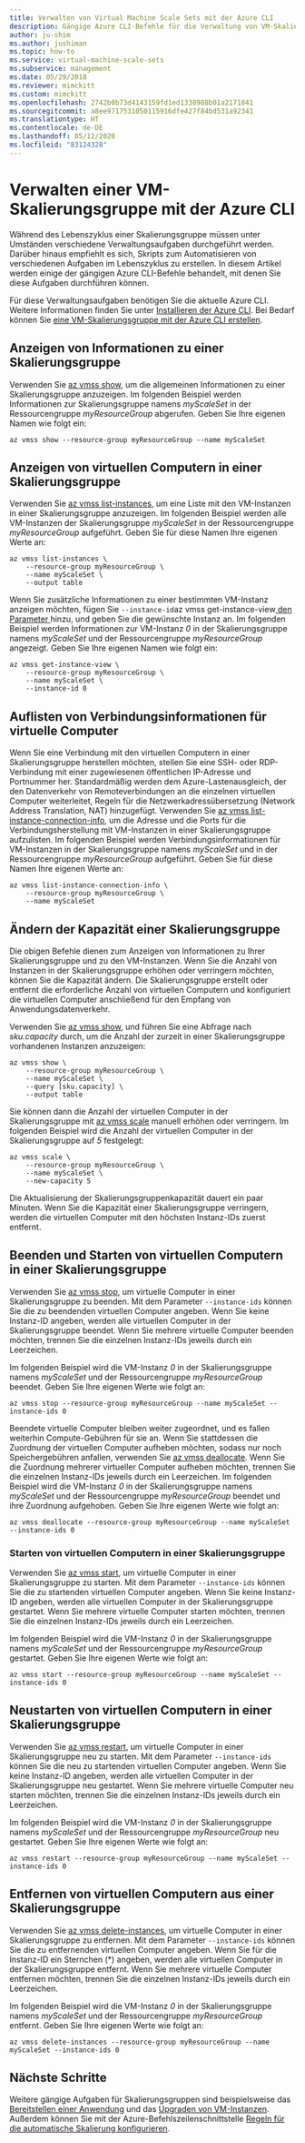 ```yaml
---
title: Verwalten von Virtual Machine Scale Sets mit der Azure CLI
description: Gängige Azure CLI-Befehle für die Verwaltung von VM-Skalierungsgruppen (etwa zum Starten und Beenden einer Instanz oder zum Ändern der Kapazität der Skalierungsgruppe).
author: ju-shim
ms.author: jushiman
ms.topic: how-to
ms.service: virtual-machine-scale-sets
ms.subservice: management
ms.date: 05/29/2018
ms.reviewer: mimckitt
ms.custom: mimckitt
ms.openlocfilehash: 2742b0b73d4143159fd1ed1338988b01a2171041
ms.sourcegitcommit: a8ee9717531050115916dfe427f84bd531a92341
ms.translationtype: HT
ms.contentlocale: de-DE
ms.lasthandoff: 05/12/2020
ms.locfileid: "83124328"
---
```

# <a name="manage-a-virtual-machine-scale-set-with-the-azure-cli"></a>Verwalten einer VM-Skalierungsgruppe mit der Azure CLI
Während des Lebenszyklus einer Skalierungsgruppe müssen unter Umständen verschiedene Verwaltungsaufgaben durchgeführt werden. Darüber hinaus empfiehlt es sich, Skripts zum Automatisieren von verschiedenen Aufgaben im Lebenszyklus zu erstellen. In diesem Artikel werden einige der gängigen Azure CLI-Befehle behandelt, mit denen Sie diese Aufgaben durchführen können.

Für diese Verwaltungsaufgaben benötigen Sie die aktuelle Azure CLI. Weitere Informationen finden Sie unter [Installieren der Azure CLI](/cli/azure/install-azure-cli). Bei Bedarf können Sie [eine VM-Skalierungsgruppe mit der Azure CLI erstellen](quick-create-cli.md).


## <a name="view-information-about-a-scale-set"></a>Anzeigen von Informationen zu einer Skalierungsgruppe
Verwenden Sie [az vmss show](/cli/azure/vmss), um die allgemeinen Informationen zu einer Skalierungsgruppe anzuzeigen. Im folgenden Beispiel werden Informationen zur Skalierungsgruppe namens *myScaleSet* in der Ressourcengruppe *myResourceGroup* abgerufen. Geben Sie Ihre eigenen Namen wie folgt ein:

```azurecli
az vmss show --resource-group myResourceGroup --name myScaleSet
```


## <a name="view-vms-in-a-scale-set"></a>Anzeigen von virtuellen Computern in einer Skalierungsgruppe
Verwenden Sie [az vmss list-instances](/cli/azure/vmss), um eine Liste mit den VM-Instanzen in einer Skalierungsgruppe anzuzeigen. Im folgenden Beispiel werden alle VM-Instanzen der Skalierungsgruppe *myScaleSet* in der Ressourcengruppe *myResourceGroup* aufgeführt. Geben Sie für diese Namen Ihre eigenen Werte an:

```azurecli
az vmss list-instances \
    --resource-group myResourceGroup \
    --name myScaleSet \
    --output table
```

Wenn Sie zusätzliche Informationen zu einer bestimmten VM-Instanz anzeigen möchten, fügen Sie `--instance-id`az vmss get-instance-view[ den Parameter ](/cli/azure/vmss) hinzu, und geben Sie die gewünschte Instanz an. Im folgenden Beispiel werden Informationen zur VM-Instanz *0* in der Skalierungsgruppe namens *myScaleSet* und der Ressourcengruppe *myResourceGroup* angezeigt. Geben Sie Ihre eigenen Namen wie folgt ein:

```azurecli
az vmss get-instance-view \
    --resource-group myResourceGroup \
    --name myScaleSet \
    --instance-id 0
```


## <a name="list-connection-information-for-vms"></a>Auflisten von Verbindungsinformationen für virtuelle Computer
Wenn Sie eine Verbindung mit den virtuellen Computern in einer Skalierungsgruppe herstellen möchten, stellen Sie eine SSH- oder RDP-Verbindung mit einer zugewiesenen öffentlichen IP-Adresse und Portnummer her. Standardmäßig werden dem Azure-Lastenausgleich, der den Datenverkehr von Remoteverbindungen an die einzelnen virtuellen Computer weiterleitet, Regeln für die Netzwerkadressübersetzung (Network Address Translation, NAT) hinzugefügt. Verwenden Sie [az vmss list-instance-connection-info](/cli/azure/vmss), um die Adresse und die Ports für die Verbindungsherstellung mit VM-Instanzen in einer Skalierungsgruppe aufzulisten. Im folgenden Beispiel werden Verbindungsinformationen für VM-Instanzen in der Skalierungsgruppe namens *myScaleSet* und in der Ressourcengruppe *myResourceGroup* aufgeführt. Geben Sie für diese Namen Ihre eigenen Werte an:

```azurecli
az vmss list-instance-connection-info \
    --resource-group myResourceGroup \
    --name myScaleSet
```


## <a name="change-the-capacity-of-a-scale-set"></a>Ändern der Kapazität einer Skalierungsgruppe
Die obigen Befehle dienen zum Anzeigen von Informationen zu Ihrer Skalierungsgruppe und zu den VM-Instanzen. Wenn Sie die Anzahl von Instanzen in der Skalierungsgruppe erhöhen oder verringern möchten, können Sie die Kapazität ändern. Die Skalierungsgruppe erstellt oder entfernt die erforderliche Anzahl von virtuellen Computern und konfiguriert die virtuellen Computer anschließend für den Empfang von Anwendungsdatenverkehr.

Verwenden Sie [az vmss show](/cli/azure/vmss), und führen Sie eine Abfrage nach *sku.capacity* durch, um die Anzahl der zurzeit in einer Skalierungsgruppe vorhandenen Instanzen anzuzeigen:

```azurecli
az vmss show \
    --resource-group myResourceGroup \
    --name myScaleSet \
    --query [sku.capacity] \
    --output table
```

Sie können dann die Anzahl der virtuellen Computer in der Skalierungsgruppe mit [az vmss scale](/cli/azure/vmss) manuell erhöhen oder verringern. Im folgenden Beispiel wird die Anzahl der virtuellen Computer in der Skalierungsgruppe auf *5* festgelegt:

```azurecli
az vmss scale \
    --resource-group myResourceGroup \
    --name myScaleSet \
    --new-capacity 5
```

Die Aktualisierung der Skalierungsgruppenkapazität dauert ein paar Minuten. Wenn Sie die Kapazität einer Skalierungsgruppe verringern, werden die virtuellen Computer mit den höchsten Instanz-IDs zuerst entfernt.


## <a name="stop-and-start-vms-in-a-scale-set"></a>Beenden und Starten von virtuellen Computern in einer Skalierungsgruppe
Verwenden Sie [az vmss stop](/cli/azure/vmss#az-vmss-stop), um virtuelle Computer in einer Skalierungsgruppe zu beenden. Mit dem Parameter `--instance-ids` können Sie die zu beendenden virtuellen Computer angeben. Wenn Sie keine Instanz-ID angeben, werden alle virtuellen Computer in der Skalierungsgruppe beendet. Wenn Sie mehrere virtuelle Computer beenden möchten, trennen Sie die einzelnen Instanz-IDs jeweils durch ein Leerzeichen.

Im folgenden Beispiel wird die VM-Instanz *0* in der Skalierungsgruppe namens *myScaleSet* und der Ressourcengruppe *myResourceGroup* beendet. Geben Sie Ihre eigenen Werte wie folgt an:

```azurecli
az vmss stop --resource-group myResourceGroup --name myScaleSet --instance-ids 0
```

Beendete virtuelle Computer bleiben weiter zugeordnet, und es fallen weiterhin Compute-Gebühren für sie an. Wenn Sie stattdessen die Zuordnung der virtuellen Computer aufheben möchten, sodass nur noch Speichergebühren anfallen, verwenden Sie [az vmss deallocate](/cli/azure/vmss). Wenn Sie die Zuordnung mehrerer virtueller Computer aufheben möchten, trennen Sie die einzelnen Instanz-IDs jeweils durch ein Leerzeichen. Im folgenden Beispiel wird die VM-Instanz *0* in der Skalierungsgruppe namens *myScaleSet* und der Ressourcengruppe *myResourceGroup* beendet und ihre Zuordnung aufgehoben. Geben Sie Ihre eigenen Werte wie folgt an:

```azurecli
az vmss deallocate --resource-group myResourceGroup --name myScaleSet --instance-ids 0
```


### <a name="start-vms-in-a-scale-set"></a>Starten von virtuellen Computern in einer Skalierungsgruppe
Verwenden Sie [az vmss start](/cli/azure/vmss), um virtuelle Computer in einer Skalierungsgruppe zu starten. Mit dem Parameter `--instance-ids` können Sie die zu startenden virtuellen Computer angeben. Wenn Sie keine Instanz-ID angeben, werden alle virtuellen Computer in der Skalierungsgruppe gestartet. Wenn Sie mehrere virtuelle Computer starten möchten, trennen Sie die einzelnen Instanz-IDs jeweils durch ein Leerzeichen.

Im folgenden Beispiel wird die VM-Instanz *0* in der Skalierungsgruppe namens *myScaleSet* und der Ressourcengruppe *myResourceGroup* gestartet. Geben Sie Ihre eigenen Werte wie folgt an:

```azurecli
az vmss start --resource-group myResourceGroup --name myScaleSet --instance-ids 0
```


## <a name="restart-vms-in-a-scale-set"></a>Neustarten von virtuellen Computern in einer Skalierungsgruppe
Verwenden Sie [az vmss restart](/cli/azure/vmss), um virtuelle Computer in einer Skalierungsgruppe neu zu starten. Mit dem Parameter `--instance-ids` können Sie die neu zu startenden virtuellen Computer angeben. Wenn Sie keine Instanz-ID angeben, werden alle virtuellen Computer in der Skalierungsgruppe neu gestartet. Wenn Sie mehrere virtuelle Computer neu starten möchten, trennen Sie die einzelnen Instanz-IDs jeweils durch ein Leerzeichen.

Im folgenden Beispiel wird die VM-Instanz *0* in der Skalierungsgruppe namens *myScaleSet* und der Ressourcengruppe *myResourceGroup* neu gestartet. Geben Sie Ihre eigenen Werte wie folgt an:

```azurecli
az vmss restart --resource-group myResourceGroup --name myScaleSet --instance-ids 0
```


## <a name="remove-vms-from-a-scale-set"></a>Entfernen von virtuellen Computern aus einer Skalierungsgruppe
Verwenden Sie [az vmss delete-instances](/cli/azure/vmss), um virtuelle Computer in einer Skalierungsgruppe zu entfernen. Mit dem Parameter `--instance-ids` können Sie die zu entfernenden virtuellen Computer angeben. Wenn Sie für die Instanz-ID ein Sternchen (*) angeben, werden alle virtuellen Computer in der Skalierungsgruppe entfernt. Wenn Sie mehrere virtuelle Computer entfernen möchten, trennen Sie die einzelnen Instanz-IDs jeweils durch ein Leerzeichen.

Im folgenden Beispiel wird die VM-Instanz *0* in der Skalierungsgruppe namens *myScaleSet* und der Ressourcengruppe *myResourceGroup* entfernt. Geben Sie Ihre eigenen Werte wie folgt an:

```azurecli
az vmss delete-instances --resource-group myResourceGroup --name myScaleSet --instance-ids 0
```


## <a name="next-steps"></a>Nächste Schritte
Weitere gängige Aufgaben für Skalierungsgruppen sind beispielsweise das [Bereitstellen einer Anwendung](virtual-machine-scale-sets-deploy-app.md) und das [Upgraden von VM-Instanzen](virtual-machine-scale-sets-upgrade-scale-set.md). Außerdem können Sie mit der Azure-Befehlszeilenschnittstelle [Regeln für die automatische Skalierung konfigurieren](virtual-machine-scale-sets-autoscale-overview.md).

